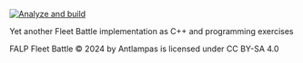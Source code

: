 [![Analyze and build](https://github.com/antlampas/FleetBattle/actions/workflows/analyzeAndBuild.yml/badge.svg)](https://github.com/antlampas/FleetBattle/actions/workflows/analyzeAndBuild.yml)

Yet another Fleet Battle implementation as C++ and programming exercises

FALP Fleet Battle © 2024 by Antlampas is licensed under CC BY-SA 4.0